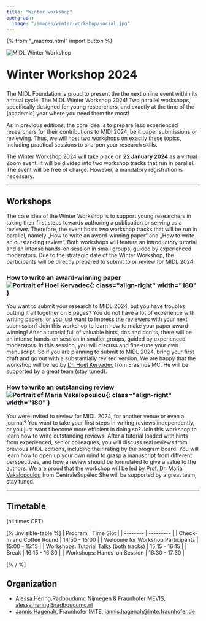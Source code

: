 ```yaml
---
title: "Winter workshop"
opengraph:
  image: "/images/winter-workshop/social.jpg"
---
```


{% from "_macros.html" import button %}


![MIDL Winter Workshop](/images/winter-workshop/background_cropped.jpg)


<h1 style="font-size: 30px; margin-top: 30px; margin-bottom: 24px">Winter Workshop 2024</h1>

The MIDL Foundation is proud to present the the next online event within its annual cycle: The MIDL Winter Workshop 2024! Two parallel workshops, specifically designed for young researchers, and exactly at the time of the (academic) year where you need them the most!

As in previous editions, the core idea is to prepare less experienced researchers for their contributions to MIDl 2024, be it paper submissions or reviewing. Thus, we will host two workshops on exactly these topics, including practical sessions to sharpen your research skills.

The Winter Workshop 2024 will take place on **22 January 2024** as a virtual Zoom event. It will be divided into two workshop tracks that run in parallel. The event will be free of charge. However, a mandatory registration is necessary.

---

## Workshops

The core idea of the Winter Workshop is to support young researchers in taking their first steps towards authoring a publication or serving as a reviewer. Therefore, the event hosts two workshop tracks that will be run in parallel, namely „How to write an award-winning paper“ and „How to write an outstanding review“. Both workshops will feature an introductory tutorial and an intense hands-on session in small groups, guided by experienced moderators. Due to the strategic date of the Winter Workshop, the participants will be directly prepared to submit to or review for MIDL 2024.

### How to write an award-winning paper ![Portrait of Hoel Kervadec](/images/winter-workshop/pic_hoel.jpg){: class="align-right" width="180" }

You want to submit your research to MIDL 2024, but you have troubles putting it all together on 8 pages? You do not have a lot of experience with writing papers, or you just want to impress the reviewers with your next submission? Join this workshop to learn how to make your paper award-winning!
After a tutorial full of valuable hints, dos and don’ts, there will be an intense hands-on session in smaller groups, guided by experienced moderators. In this session, you will discuss and fine-tune your own manuscript. So if you are planning to submit to MIDL 2024, bring your first draft and go out with a substantially revised version.
We are happy that the workshop will be led by [Dr. Hoel Kervadec](https://hoel.kervadec.science) from Erasmus MC. He will be supported by a great team (stay tuned).


### How to write an outstanding review ![Portrait of Maria Vakalopoulou](/images/winter-workshop/pic_maria.jpg){: class="align-right" width="180" }

You were invited to review for MIDL 2024, for another venue or even a journal? You want to take your first steps in writing reviews independently, or you just want t become more efficient in doing so? Join this workshop to learn how to write outstanding reviews.
After a tutorial loaded with hints from experienced, senior colleagues, you will discuss real reviews from previous MIDL editions, including their rating by the program board. You will learn how to open up your own mind to grasp a manuscript from different perspectives, and how a review should be formulated to give a value to the authors.
We are proud that the workshop will be led by [Prof. Dr. Maria Vakalopoulou](https://www.centralesupelec.fr/en/msc-artificial-intelligence-faculty) from CentraleSupélec She will be supported by a great team, stay tuned.

---

## Timetable

(all times CET)

[% .invisible-table %]
| Program                                              | Time Slot         |
| --------                                             | ---------         |
| Check-In and Coffee Round                            | 14:50 - 15:00     |
| Welcome for Workshop Participants                    | 15:00 - 15:15     |
| Workshops: Tutorial Talks (both tracks)              | 15:15 - 16:15     |
| Break                                                | 16:15 - 16:30     |
| Workshops: Hands-on Session                          | 16:30 - 17:30     |

[% / %]

## Organization

* [Alessa Hering](https://www.diagnijmegen.nl/people/alessa-hering/),Radboudumc Nijmegen & Fraunhofer MEVIS, <alessa.hering@radboudumc.nl>
* [Jannis Hagenah](https://j-hagenah.github.io), Fraunhofer IMTE, <jannis.hagenah@imte.fraunhofer.de>



